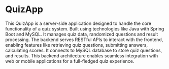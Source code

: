 # QuizApp
This QuizApp is a server-side application designed to handle the core functionality of a quiz system. Built using technologies like Java with Spring Boot and MySQL. It manages quiz data, randomized questions and result processing. The backend serves RESTful APIs to interact with the frontend, enabling features like retrieving quiz questions, submitting answers, calculating scores. It connects to MySQL database to store quiz questions, and results. This backend architecture enables seamless integration with web or mobile applications for a full-fledged quiz experience.
